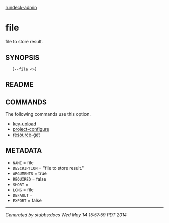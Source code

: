 [rundeck-admin](../../index.html)

# file

file to store result.

## SYNOPSIS

       [--file <>]

## README



## COMMANDS

The following commands use this option.

* [key-upload](../../commands/key-upload/index.html)
* [project-configure](../../commands/project-configure/index.html)
* [resource-get](../../commands/resource-get/index.html)

## METADATA

* `NAME` = file
* `DESCRIPTION` = "file to store result."
* `ARGUMENTS` = true
* `REQUIRED` = false
* `SHORT` = 
* `LONG` = file
* `DEFAULT` = 
* `EXPORT` = false

----

*Generated by stubbs:docs Wed May 14 15:57:59 PDT 2014*


